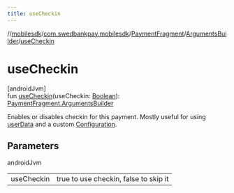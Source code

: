 ```yaml
---
title: useCheckin
---
```

//[mobilesdk](../../../../index.html)/[com.swedbankpay.mobilesdk](../../index.html)/[PaymentFragment](../index.html)/[ArgumentsBuilder](index.html)/[useCheckin](use-checkin.html)



# useCheckin



[androidJvm]\
fun [useCheckin](use-checkin.html)(useCheckin: [Boolean](https://kotlinlang.org/api/latest/jvm/stdlib/kotlin/-boolean/index.html)): [PaymentFragment.ArgumentsBuilder](index.html)



Enables or disables checkin for this payment. Mostly useful for using [userData](user-data.html) and a custom [Configuration](../../-configuration/index.html).



## Parameters


androidJvm

| | |
|---|---|
| useCheckin | true to use checkin, false to skip it |




